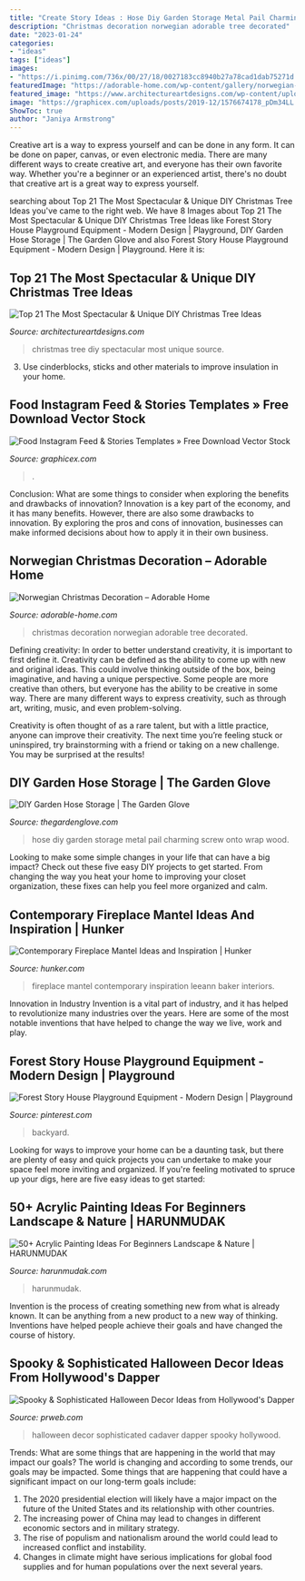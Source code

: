 ```yaml
---
title: "Create Story Ideas : Hose Diy Garden Storage Metal Pail Charming Screw Onto Wrap Wood"
description: "Christmas decoration norwegian adorable tree decorated"
date: "2023-01-24"
categories:
- "ideas"
tags: ["ideas"]
images:
- "https://i.pinimg.com/736x/00/27/18/0027183cc8940b27a78cad1dab75271d.jpg"
featuredImage: "https://adorable-home.com/wp-content/gallery/norwegian-christmas-decoration/norwegian-christmas-decoration-14.jpg"
featured_image: "https://www.architectureartdesigns.com/wp-content/uploads/2014/11/936.jpg"
image: "https://graphicex.com/uploads/posts/2019-12/1576674178_pDm34LL.jpg"
ShowToc: true
author: "Janiya Armstrong"
---
```



Creative art is a way to express yourself and can be done in any form. It can be done on paper, canvas, or even electronic media. There are many different ways to create creative art, and everyone has their own favorite way. Whether you're a beginner or an experienced artist, there's no doubt that creative art is a great way to express yourself.

	

		
searching about Top 21 The Most Spectacular &amp; Unique DIY Christmas Tree Ideas you've came to the right web. We have 8 Images about Top 21 The Most Spectacular &amp; Unique DIY Christmas Tree Ideas like Forest Story House Playground Equipment - Modern Design | Playground, DIY Garden Hose Storage | The Garden Glove and also Forest Story House Playground Equipment - Modern Design | Playground. Here it is:
		
    
## Top 21 The Most Spectacular &amp; Unique DIY Christmas Tree Ideas

<img loading=lazy src="https://www.architectureartdesigns.com/wp-content/uploads/2014/11/936.jpg" onerror="this.onerror=null;this.src='https://tse3.mm.bing.net/th?id=OIP.MIMhuknU9uj9sS-3PlDtuwHaMB&amp;pid=15.1';" alt="Top 21 The Most Spectacular &amp; Unique DIY Christmas Tree Ideas">

_Source: architectureartdesigns.com_

>christmas tree diy spectacular most unique source. 

	

3. Use cinderblocks, sticks and other materials to improve insulation in your home.

    
## Food Instagram Feed &amp; Stories Templates » Free Download Vector Stock

<img loading=lazy src="https://graphicex.com/uploads/posts/2019-12/1576674178_pDm34LL.jpg" onerror="this.onerror=null;this.src='https://tse3.mm.bing.net/th?id=OIP.pdKqys8Aud-X352S6vMAfAHaOz&amp;pid=15.1';" alt="Food Instagram Feed &amp; Stories Templates » Free Download Vector Stock">

_Source: graphicex.com_

>. 

	

Conclusion: What are some things to consider when exploring the benefits and drawbacks of innovation?
Innovation is a key part of the economy, and it has many benefits. However, there are also some drawbacks to innovation. By exploring the pros and cons of innovation, businesses can make informed decisions about how to apply it in their own business.

    
## Norwegian Christmas Decoration – Adorable Home

<img loading=lazy src="https://adorable-home.com/wp-content/gallery/norwegian-christmas-decoration/norwegian-christmas-decoration-14.jpg" onerror="this.onerror=null;this.src='https://tse4.mm.bing.net/th?id=OIP.cdFgD4yxKA2FG6D64BsRWgHaE7&amp;pid=15.1';" alt="Norwegian Christmas Decoration – Adorable Home">

_Source: adorable-home.com_

>christmas decoration norwegian adorable tree decorated. 

	

Defining creativity:
In order to better understand creativity, it is important to first define it. Creativity can be defined as the ability to come up with new and original ideas. This could involve thinking outside of the box, being imaginative, and having a unique perspective.
Some people are more creative than others, but everyone has the ability to be creative in some way. There are many different ways to express creativity, such as through art, writing, music, and even problem-solving.

Creativity is often thought of as a rare talent, but with a little practice, anyone can improve their creativity. The next time you’re feeling stuck or uninspired, try brainstorming with a friend or taking on a new challenge. You may be surprised at the results!

    
## DIY Garden Hose Storage | The Garden Glove

<img loading=lazy src="https://www.thegardenglove.com/wp-content/uploads/2014/01/817879dbc0fa283277f09f555e968f8e.jpg" onerror="this.onerror=null;this.src='https://tse1.mm.bing.net/th?id=OIP.ZTiPnZg-pEjKIzQxyqlPngHaJ4&amp;pid=15.1';" alt="DIY Garden Hose Storage | The Garden Glove">

_Source: thegardenglove.com_

>hose diy garden storage metal pail charming screw onto wrap wood. 

	

Looking to make some simple changes in your life that can have a big impact? Check out these five easy DIY projects to get started. From changing the way you heat your home to improving your closet organization, these fixes can help you feel more organized and calm.

    
## Contemporary Fireplace Mantel Ideas And Inspiration | Hunker

<img loading=lazy src="https://img.hunkercdn.com/640/cme-data/9/26/810af9e9251c4d5ca60a7a598a60f794.jpg" onerror="this.onerror=null;this.src='https://tse1.mm.bing.net/th?id=OIP.EFQIicmjcWpfgh0R9FyvPgHaLF&amp;pid=15.1';" alt="Contemporary Fireplace Mantel Ideas and Inspiration | Hunker">

_Source: hunker.com_

>fireplace mantel contemporary inspiration leeann baker interiors. 

	

Innovation in Industry
Invention is a vital part of industry, and it has helped to revolutionize many industries over the years. Here are some of the most notable inventions that have helped to change the way we live, work and play.

    
## Forest Story House Playground Equipment - Modern Design | Playground

<img loading=lazy src="https://i.pinimg.com/736x/00/27/18/0027183cc8940b27a78cad1dab75271d.jpg" onerror="this.onerror=null;this.src='https://tse1.mm.bing.net/th?id=OIP.TPELdEEYR9KYZ-I3-Nx1NQHaLF&amp;pid=15.1';" alt="Forest Story House Playground Equipment - Modern Design | Playground">

_Source: pinterest.com_

>backyard. 

	

Looking for ways to improve your home can be a daunting task, but there are plenty of easy and quick projects you can undertake to make your space feel more inviting and organized. If you're feeling motivated to spruce up your digs, here are five easy ideas to get started: 

    
## 50+ Acrylic Painting Ideas For Beginners Landscape &amp; Nature | HARUNMUDAK

<img loading=lazy src="https://harunmudak.com/wp-content/uploads/2020/02/Acrylic-Painting-Ideas-8-3.jpg" onerror="this.onerror=null;this.src='https://tse1.mm.bing.net/th?id=OIP.f7_NuBM4JXp_oJmkM_yMXwHaJp&amp;pid=15.1';" alt="50+ Acrylic Painting Ideas For Beginners Landscape &amp; Nature | HARUNMUDAK">

_Source: harunmudak.com_

>harunmudak. 

	

Invention is the process of creating something new from what is already known. It can be anything from a new product to a new way of thinking. Inventions have helped people achieve their goals and have changed the course of history.

    
## Spooky &amp; Sophisticated Halloween Decor Ideas From Hollywood&#039;s Dapper

<img loading=lazy src="http://ww1.prweb.com/prfiles/2013/10/09/11216667/HouseParty117.jpg" onerror="this.onerror=null;this.src='https://tse3.mm.bing.net/th?id=OIP.yvJmVzNGVUVXAZepvjDt6gHaE6&amp;pid=15.1';" alt="Spooky &amp; Sophisticated Halloween Decor Ideas from Hollywood&#039;s Dapper">

_Source: prweb.com_

>halloween decor sophisticated cadaver dapper spooky hollywood. 

	

Trends: What are some things that are happening in the world that may impact our goals?
The world is changing and according to some trends, our goals may be impacted. Some things that are happening that could have a significant impact on our long-term goals include:
1. The 2020 presidential election will likely have a major impact on the future of the United States and its relationship with other countries.
2. The increasing power of China may lead to changes in different economic sectors and in military strategy.
3. The rise of populism and nationalism around the world could lead to increased conflict and instability.
4. Changes in climate might have serious implications for global food supplies and for human populations over the next several years.

